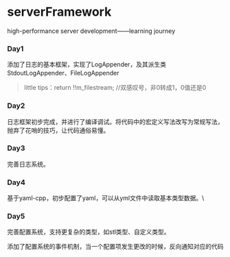 # serverFramework
high-performance server development——learning journey

### Day1

添加了日志的基本框架，实现了LogAppender，及其派生类StdoutLogAppender、FileLogAppender

> little tips：return !!m_filestream; //双感叹号，非0转成1，0值还是0

### Day2

日志框架初步完成，并进行了编译调试。将代码中的宏定义写法改写为常规写法，抛弃了花哨的技巧，让代码通俗易懂。

### Day3

完善日志系统。

### Day4

基于yaml-cpp，初步配置了yaml，可以从yml文件中读取基本类型数据。\

### Day5

完善配置系统，支持更复杂的类型，如stl类型、自定义类型。

添加了配置系统的事件机制，当一个配置项发生更改的时候，反向通知对应的代码
